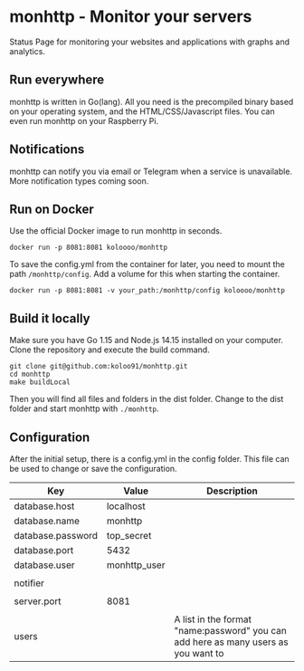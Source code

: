 # monhttp - Monitor your servers

Status Page for monitoring your websites and applications with graphs and analytics.

## Run everywhere

monhttp is written in Go(lang). All you need is the precompiled binary based on your operating system, and the
HTML/CSS/Javascript files. You can even run monhttp on your Raspberry Pi.

## Notifications

monhttp can notify you via email or Telegram when a service is unavailable. More notification types coming soon.

## Run on Docker

Use the official Docker image to run monhttp in seconds.

``` shell
docker run -p 8081:8081 koloooo/monhttp
```

To save the config.yml from the container for later, you need to mount the path `/monhttp/config`. Add a volume for this
when starting the container.

``` shell
docker run -p 8081:8081 -v your_path:/monhttp/config koloooo/monhttp
```

## Build it locally

Make sure you have Go 1.15 and Node.js 14.15 installed on your computer. Clone the repository and execute the build
command.

``` shell
git clone git@github.com:koloo91/monhttp.git
cd monhttp
make buildLocal
```

Then you will find all files and folders in the dist folder. Change to the dist folder and start monhttp
with `./monhttp`.

## Configuration

After the initial setup, there is a config.yml in the config folder. This file can be used to change or save the
configuration.

| Key  | Value  | Description  |
|---|---|---|
|  database.host | localhost  |   |
|  database.name |  monhttp |   |
|  database.password |  top_secret |   |
|  database.port | 5432  |   |
|  database.user | monhttp_user  |   |
|   |   |   |
|  notifier |   |   |
|   |   |   |
|  server.port | 8081  |   |
|   |   |   |
|  users |   | A list in the format "name:password" you can add here as many users as you want to  |
